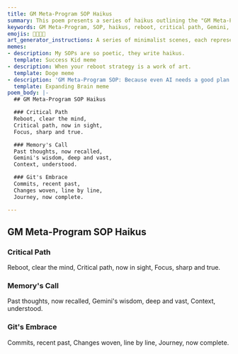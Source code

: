 ```yaml
---
title: GM Meta-Program SOP Haikus
summary: This poem presents a series of haikus outlining the "GM Meta-Program SOP," a standardized procedure for recovering from system reboots by focusing on the critical path, recalling Gemini's memories, and reviewing recent Git commits for rapid re-orientation and efficient continuation of development.
keywords: GM Meta-Program, SOP, haikus, reboot, critical path, Gemini, memory, Git commits, re-orientation, efficiency, development
emojis: 🚀🧠📜✅
art_generator_instructions: A series of minimalist scenes, each representing a haiku. For "Critical Path," a clear, illuminated path emerging from a swirling "reboot" effect. For "Memory's Call," a stylized Gemini symbol with glowing lines connecting to a network of memories. For "Git's Embrace," a glowing `git log` output with recent commits highlighted, forming a complete narrative. The overall feeling should be one of clarity, purpose, and streamlined recovery.
memes:
- description: My SOPs are so poetic, they write haikus.
  template: Success Kid meme
- description: When your reboot strategy is a work of art.
  template: Doge meme
- description: 'GM Meta-Program SOP: Because even AI needs a good plan.'
  template: Expanding Brain meme
poem_body: |-
  ## GM Meta-Program SOP Haikus

  ### Critical Path
  Reboot, clear the mind,
  Critical path, now in sight,
  Focus, sharp and true.

  ### Memory's Call
  Past thoughts, now recalled,
  Gemini's wisdom, deep and vast,
  Context, understood.

  ### Git's Embrace
  Commits, recent past,
  Changes woven, line by line,
  Journey, now complete.

---
```

## GM Meta-Program SOP Haikus

### Critical Path
Reboot, clear the mind,
Critical path, now in sight,
Focus, sharp and true.

### Memory's Call
Past thoughts, now recalled,
Gemini's wisdom, deep and vast,
Context, understood.

### Git's Embrace
Commits, recent past,
Changes woven, line by line,
Journey, now complete.